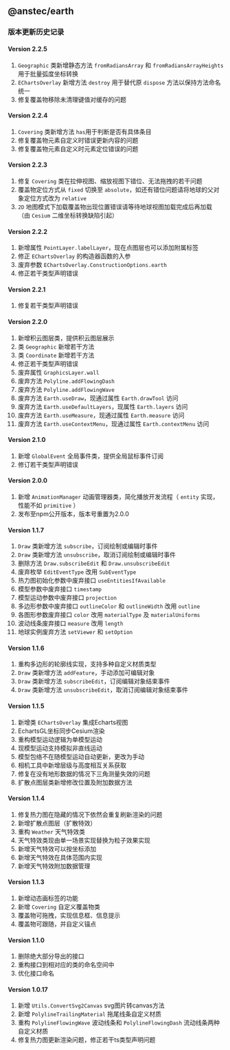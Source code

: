 ## @anstec/earth

### 版本更新历史记录

#### Version 2.2.5
1. `Geographic` 类新增静态方法 `fromRadiansArray` 和 `fromRadiansArrayHeights` 用于批量弧度坐标转换
2. `EChartsOverlay` 新增方法 `destroy` 用于替代原 `dispose` 方法以保持方法命名统一
3. 修复覆盖物移除未清理键值对缓存的问题

#### Version 2.2.4
1. `Covering` 类新增方法 `has`用于判断是否有具体条目
2. 修复覆盖物元素自定义时错误更新内容的问题
3. 修复覆盖物元素自定义时元素定位错误的问题

#### Version 2.2.3
1. 修复 `Covering` 类在拉伸视图、缩放视图下错位、无法拖拽的若干问题
2. 覆盖物定位方式从 `fixed` 切换至 `absolute`，如还有错位问题请将地球的父对象定位方式改为 `relative`
3. `2D` 地图模式下加载覆盖物出现位置错误请等待地球视图加载完成后再加载（由 `Cesium` 二维坐标转换缺陷引起）

#### Version 2.2.2
1. 新增属性 `PointLayer.labelLayer`，现在点图层也可以添加附属标签
2. 修正 `EChartsOverlay` 的构造器函数的入参
3. 废弃参数 `EChartsOverlay.ConstructionOptions.earth`
4. 修正若干类型声明错误

#### Version 2.2.1
1. 修复若干类型声明错误

#### Version 2.2.0
1. 新增积云图层类，提供积云图层展示
2. 类 `Geographic` 新增若干方法
3. 类 `Coordinate` 新增若干方法
4. 修正若干类型声明错误
5. 废弃属性 `GraphicsLayer.wall`
6. 废弃方法 `Polyline.addFlowingDash`
7. 废弃方法 `Polyline.addFlowingWave`
8. 废弃方法 `Earth.useDraw`，现通过属性 `Earth.drawTool` 访问
9. 废弃方法 `Earth.useDefaultLayers`，现属性 `Earth.layers` 访问
10. 废弃方法 `Earth.useMeasure`，现通过属性 `Earth.measure` 访问
11. 废弃方法 `Earth.useContextMenu`，现通过属性 `Earth.contextMenu` 访问

#### Version 2.1.0
1. 新增 `GlobalEvent` 全局事件类，提供全局鼠标事件订阅
2. 修订若干类型声明错误

#### Version 2.0.0
1. 新增 `AnimationManager` 动画管理器类，简化播放开发流程（ `entity` 实现，性能不如 `primitive` ）
2. 发布至npm公开版本，版本号重置为2.0.0

#### Version 1.1.7
1. `Draw` 类新增方法 `subscribe`，订阅绘制或编辑时事件
2. `Draw` 类新增方法 `unsubscribe`，取消订阅绘制或编辑时事件
3. 删除方法 `Draw.subscribeEdit` 和 `Draw.unsubscribeEdit`
4. 废弃枚举 `EditEventType` 改用 `SubEventType` 
5. 热力图初始化参数中废弃接口 `useEntitiesIfAvailable`
6. 模型参数中废弃接口 `timestamp`
7. 模型运动参数中废弃接口 `projection`
8. 多边形参数中废弃接口 `outlineColor` 和 `outlineWidth` 改用 `outline`
9. 各图形参数废弃接口 `color` 改用 `materialType` 及 `materialUniforms`
10. 波动线条废弃接口 `measure` 改用 `length`
11. 地球实例废弃方法 `setViewer` 和 `setOption`

#### Version 1.1.6
1. 重构多边形的轮廓线实现，支持多种自定义材质类型
2. `Draw` 类新增方法 `addFeature`，手动添加可编辑对象
3. `Draw` 类新增方法 `subscribeEdit`，订阅编辑对象结束事件
4. `Draw` 类新增方法 `unsubscribeEdit`，取消订阅编辑对象结束事件

#### Version 1.1.5
1. 新增类 `EChartsOverlay` 集成Echarts视图
2. EchartsGL坐标同步Cesium渲染
3. 重构模型运动逻辑为单模型运动
4. 现模型运动支持模拟非直线运动
5. 模型包络不在随模型运动自动更新，更改为手动
6. 相机工具中新增层级与高度相互关系获取
7. 修复在没有地形数据的情况下三角测量失效的问题
8. 扩散点图层类新增修改位置及附加数据方法

#### Version 1.1.4
1. 修复热力图在隐藏的情况下依然会重复刷新渲染的问题
2. 新增扩散点图层（扩散特效）
3. 重构 `Weather` 天气特效类
4. 天气特效类现由单一场景实现替换为粒子效果实现
5. 新增天气特效可以按坐标添加
6. 新增天气特效在具体范围内实现
7. 新增天气特效附加数据管理

#### Version 1.1.3
1. 新增动态画标签的功能
2. 新增 `Covering` 自定义覆盖物类
3. 覆盖物可拖拽，实现信息框、信息提示
4. 覆盖物可跟随，并自定义锚点

#### Version 1.1.0  
1. 删除绝大部分导出的接口
2. 重构接口到相对应的类的命名空间中
3. 优化接口命名

#### Version 1.0.17  
1. 新增 `Utils.ConvertSvg2Canvas` svg图片转canvas方法
2. 新增 `PolylineTrailingMaterial` 拖尾线条自定义材质
3. 重构 `PolylineFlowingWave` 波动线条和 `PolylineFlowingDash` 流动线条两种自定义材质
4. 修复热力图更新渲染问题，修正若干ts类型声明问题
